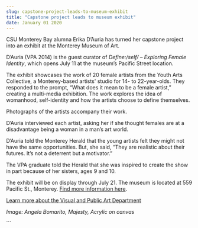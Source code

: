 ```yaml
---
slug: capstone-project-leads-to-museum-exhibit
title: "Capstone project leads to museum exhibit"
date: January 01 2020
---
```


 
<p>
  CSU Monterey Bay alumna Erika D’Auria has turned her capstone project into an
  exhibit at the Monterey Museum of Art.
</p>
<p>
  D’Auria (VPA 2014) is the guest curator of
  <em>Define:/self/ – Exploring Female Identity</em>, which opens July 11 at the
  museum’s Pacific Street location.
</p>
<p>
  The exhibit showcases the work of 20 female artists from the Youth Arts
  Collective, a Monterey-based artists' studio for 14- to 22-year-olds. They
  responded to the prompt, “What does it mean to be a female artist,” creating a
  multi-media exhibition. The work explores the idea of womanhood, self-identity
  and how the artists choose to define themselves.
</p>
<p>Photographs of the artists accompany their work.</p>
<p>
  D’Auria interviewed each artist, asking her if she thought females are at a
  disadvantage being a woman in a man’s art world.
</p>
<p>
  D’Auria told the Monterey Herald that the young artists felt they might not
  have the same opportunities. But, she said, “They are realistic about their
  futures. It’s not a deterrent but a motivator.”
</p>
<p>
  The VPA graduate told the Herald that she was inspired to create the show in
  part because of her sisters, ages 9 and 10.
</p>
<p>
  The exhibit will be on display through July 21. The museum is located at 559
  Pacific St., Monterey.
  <a href="https://www.montereyart.org">Find more information here</a>.
</p>
<p>
  <a href="https://csumb.edu/art"
    >Learn more about the Visual and Public Art Department</a
  >
</p>
<p><em>Image: Angela Bomarito, Majesty, Acrylic on canvas </em></p>
```
